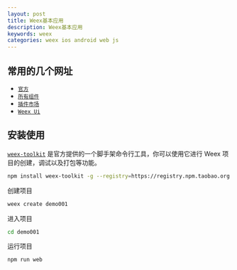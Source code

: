 ```yaml
---
layout: post
title: Weex基本应用
description: Weex基本应用
keywords: weex
categories: weex ios android web js
---
```




## 常用的几个网址

+ [`官方`](http://weex.apache.org/cn/guide/)
+ [`所有组件`](http://weex.apache.org/cn/references/)
+ [`插件市场`](https://market.dotwe.org/)
+ [`Weex Ui`](https://alibaba.github.io/weex-ui/#/cn/?id=weex-ui)

## 安装使用

[`weex-toolkit`](https://github.com/weexteam/weex-toolkit) 是官方提供的一个脚手架命令行工具，你可以使用它进行 Weex 项目的创建，调试以及打包等功能。

```bash
npm install weex-toolkit -g --registry=https://registry.npm.taobao.org
```

创建项目

```bash
weex create demo001
```

进入项目

```bash
cd demo001
```

运行项目

```bash
npm run web
```

